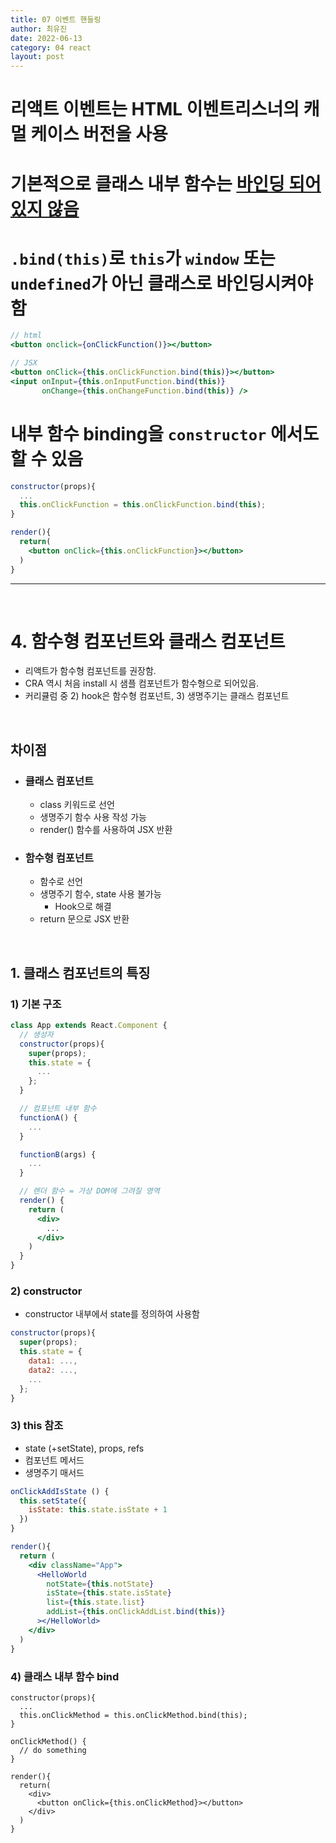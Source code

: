 ```yaml
---
title: 07 이벤트 핸들링
author: 최유진
date: 2022-06-13
category: 04 react
layout: post
---
```


# 리액트 이벤트는 HTML 이벤트리스너의 캐멀 케이스 버전을 사용
# 기본적으로 클래스 내부 함수는 <u>바인딩 되어있지 않음</u>
# `.bind(this)`로 `this`가 `window` 또는 `undefined`가 아닌 클래스로 바인딩시켜야 함
```jsx
// html
<button onclick={onClickFunction()}></button>

// JSX
<button onClick={this.onClickFunction.bind(this)}></button>
<input onInput={this.onInputFunction.bind(this)} 
       onChange={this.onChangeFunction.bind(this)} />
```

# 내부 함수 binding을 `constructor` 에서도 할 수 있음
```jsx
constructor(props){
  ...
  this.onClickFunction = this.onClickFunction.bind(this);
}

render(){
  return(
    <button onClick={this.onClickFunction}></button>
  )
}
```
---

<br>

# **4. 함수형 컴포넌트와 클래스 컴포넌트**
- 리액트가 함수형 컴포넌트를 권장함.
- CRA 역시 처음 install 시 샘플 컴포넌트가 함수형으로 되어있음.
- 커리큘럼 중 2) hook은 함수형 컴포넌트, 3) 생명주기는 클래스 컴포넌트

<br>

## **차이점**
- ### 클래스 컴포넌트
  - class 키워드로 선언
  - 생명주기 함수 사용 작성 가능
  - render() 함수를 사용하여 JSX 반환
- ### 함수형 컴포넌트
  - 함수로 선언
  - 생명주기 함수, state 사용 불가능
      - Hook으로 해결
  - return 문으로 JSX 반환

<br>

## **1. 클래스 컴포넌트의 특징**

### 1) 기본 구조
```jsx
class App extends React.Component { 
  // 생성자
  constructor(props){
    super(props);
    this.state = {
      ...
    };
  }

  // 컴포넌트 내부 함수
  functionA() {
    ...
  }

  functionB(args) {
    ...
  }

  // 렌더 함수 = 가상 DOM에 그려질 영역
  render() {
    return (
      <div>
        ...
      </div>
    )
  }
}
```
### 2) constructor
- constructor 내부에서 state를 정의하여 사용함
```jsx
constructor(props){
  super(props);
  this.state = {
    data1: ..., 
    data2: ..., 
    ...
  };
}
```

### 3) this 참조
- state (+setState), props, refs
- 컴포넌트 메서드
- 생명주기 매서드

```jsx
onClickAddIsState () {
  this.setState({
    isState: this.state.isState + 1
  })
}

render(){
  return (
    <div className="App">
      <HelloWorld 
        notState={this.notState} 
        isState={this.state.isState}
        list={this.state.list}
        addList={this.onClickAddList.bind(this)}
      ></HelloWorld>
    </div>
  )
}
```
### 4) 클래스 내부 함수 bind 
```JSX
constructor(props){
  ...
  this.onClickMethod = this.onClickMethod.bind(this);
}

onClickMethod() {
  // do something
}

render(){
  return(
    <div>
      <button onClick={this.onClickMethod}></button>
    </div>
  )
}
```